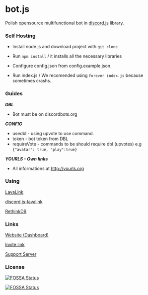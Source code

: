 # bot.js
Polish opensource multifunctional bot in [discord.js](https://discord.js.org) library.

### Self Hosting
- Install node.js and download project with ``git clone``

- Run ``npm install`` / it installs all the necessary libraries

- Configure config.json from config.example.json.

- Run index.js / We recomended using ``forever index.js`` because sometimes crashs.

### Guides
***DBL***
- Bot must be on discordbots.org

***CONFIG***
- usedbl - using upvote to use command.
- token - bot token from DBL
- requireVote - commands to be should require dbl (upvotes) e.g ``{"avatar": true, "play":true}``

***YOURLS - Own links***
- All informations at http://yourls.org

### Using
[LavaLink](https://github.com/Frederikam/Lavalink)

[discord.js-lavalink](https://github.com/MrJacz/discord.js-lavalink/)

[RethinkDB](https://rethinkdb.com)
### Links
[Website (Dashboard)](https://botjs.juby.cf)

[Invite link](https://discordapp.com/oauth2/authorize?&client_id=479612191767789573&scope=bot&permissions=8)

[Support Server](https://discord.gg/6bfpCCt)

### License

[![FOSSA Status](https://app.fossa.io/api/projects/git%2Bgithub.com%2Fjuby210-PL%2Fbot.js.svg?type=large)](https://app.fossa.io/projects/git%2Bgithub.com%2Fjuby210-PL%2Fbot.js?ref=badge_large)

[![FOSSA Status](https://app.fossa.io/api/projects/git%2Bgithub.com%2Fjuby210-PL%2Fbot.js.svg?type=small)](https://app.fossa.io/projects/git%2Bgithub.com%2Fjuby210-PL%2Fbot.js?ref=badge_small)
